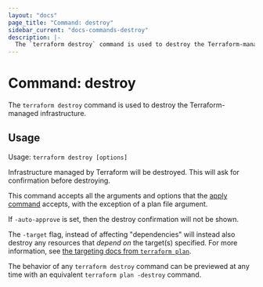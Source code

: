 ```yaml
---
layout: "docs"
page_title: "Command: destroy"
sidebar_current: "docs-commands-destroy"
description: |-
  The `terraform destroy` command is used to destroy the Terraform-managed infrastructure.
---
```


# Command: destroy

The `terraform destroy` command is used to destroy the Terraform-managed
infrastructure.

## Usage

Usage: `terraform destroy [options]`

Infrastructure managed by Terraform will be destroyed. This will ask for
confirmation before destroying.

This command accepts all the arguments and options that the [apply
command](/docs/cli/commands/apply.html) accepts, with the exception of a plan file
argument.

If `-auto-approve` is set, then the destroy confirmation will not be shown.

The `-target` flag, instead of affecting "dependencies" will instead also
destroy any resources that _depend on_ the target(s) specified. For more information, see [the targeting docs from `terraform plan`](/docs/cli/commands/plan.html#resource-targeting).

The behavior of any `terraform destroy` command can be previewed at any time
with an equivalent `terraform plan -destroy` command.
